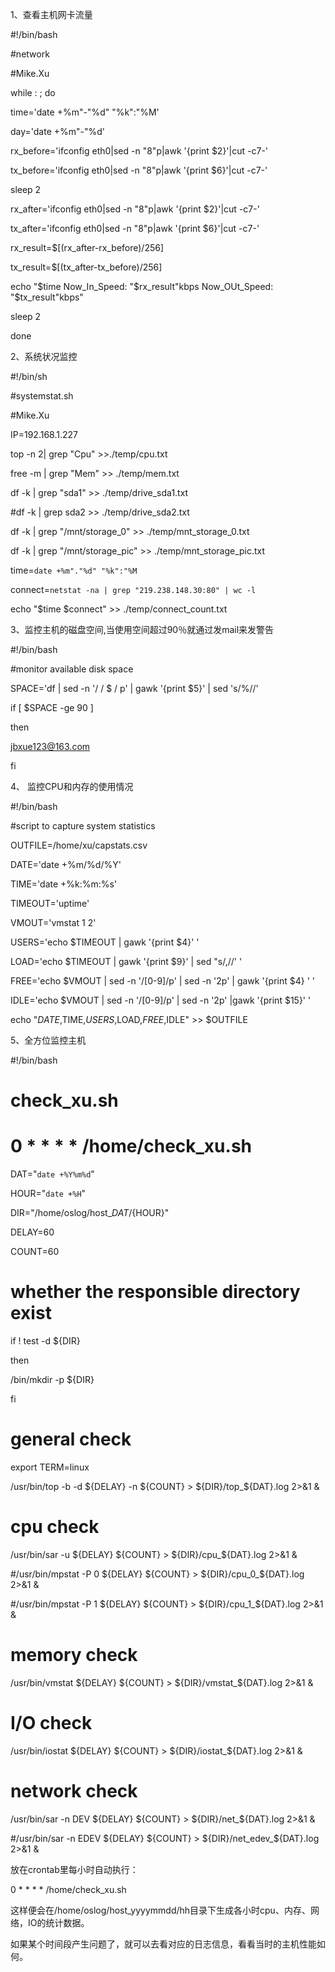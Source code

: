 1、查看主机网卡流量

#!/bin/bash

#network

#Mike.Xu

while : ; do

time='date +%m"-"%d" "%k":"%M'

day='date +%m"-"%d'

rx_before='ifconfig eth0|sed -n "8"p|awk '{print $2}'|cut -c7-'

tx_before='ifconfig eth0|sed -n "8"p|awk '{print $6}'|cut -c7-'

sleep 2

rx_after='ifconfig eth0|sed -n "8"p|awk '{print $2}'|cut -c7-'

tx_after='ifconfig eth0|sed -n "8"p|awk '{print $6}'|cut -c7-'

rx_result=$[(rx_after-rx_before)/256]

tx_result=$[(tx_after-tx_before)/256]

echo "$time Now_In_Speed: "$rx_result"kbps Now_OUt_Speed: "$tx_result"kbps"

sleep 2

done

2、系统状况监控

#!/bin/sh

#systemstat.sh

#Mike.Xu

IP=192.168.1.227

top -n 2| grep "Cpu" >>./temp/cpu.txt

free -m | grep "Mem" >> ./temp/mem.txt

df -k | grep "sda1" >> ./temp/drive_sda1.txt

#df -k | grep sda2 >> ./temp/drive_sda2.txt

df -k | grep "/mnt/storage_0" >> ./temp/mnt_storage_0.txt

df -k | grep "/mnt/storage_pic" >> ./temp/mnt_storage_pic.txt

time=`date +%m"."%d" "%k":"%M`

connect=`netstat -na | grep "219.238.148.30:80" | wc -l`

echo "$time $connect" >> ./temp/connect_count.txt

3、监控主机的磁盘空间,当使用空间超过90％就通过发mail来发警告

#!/bin/bash

#monitor available disk space

SPACE='df | sed -n '/ / $ / p' | gawk '{print $5}' | sed 's/%//'

if [ $SPACE -ge 90 ]

then

jbxue123@163.com

fi

4、 监控CPU和内存的使用情况

#!/bin/bash

#script to capture system statistics

OUTFILE=/home/xu/capstats.csv

DATE='date +%m/%d/%Y'

TIME='date +%k:%m:%s'

TIMEOUT='uptime'

VMOUT='vmstat 1 2'

USERS='echo $TIMEOUT | gawk '{print $4}' '

LOAD='echo $TIMEOUT | gawk '{print $9}' | sed "s/,//' '

FREE='echo $VMOUT | sed -n '/[0-9]/p' | sed -n '2p' | gawk '{print $4} ' '

IDLE='echo $VMOUT | sed -n '/[0-9]/p' | sed -n '2p' |gawk '{print $15}' '

echo "$DATE,$TIME,$USERS,$LOAD,$FREE,$IDLE" >> $OUTFILE

5、全方位监控主机

#!/bin/bash

# check_xu.sh

# 0 * * * * /home/check_xu.sh

DAT="`date +%Y%m%d`"

HOUR="`date +%H`"

DIR="/home/oslog/host_${DAT}/${HOUR}"

DELAY=60

COUNT=60

# whether the responsible directory exist

if ! test -d ${DIR}

then

/bin/mkdir -p ${DIR}

fi

# general check

export TERM=linux

/usr/bin/top -b -d ${DELAY} -n ${COUNT} > ${DIR}/top_${DAT}.log 2>&1 &

# cpu check

/usr/bin/sar -u ${DELAY} ${COUNT} > ${DIR}/cpu_${DAT}.log 2>&1 &

#/usr/bin/mpstat -P 0 ${DELAY} ${COUNT} > ${DIR}/cpu_0_${DAT}.log 2>&1 &

#/usr/bin/mpstat -P 1 ${DELAY} ${COUNT} > ${DIR}/cpu_1_${DAT}.log 2>&1 &

# memory check

/usr/bin/vmstat ${DELAY} ${COUNT} > ${DIR}/vmstat_${DAT}.log 2>&1 &

# I/O check

/usr/bin/iostat ${DELAY} ${COUNT} > ${DIR}/iostat_${DAT}.log 2>&1 &

# network check

/usr/bin/sar -n DEV ${DELAY} ${COUNT} > ${DIR}/net_${DAT}.log 2>&1 &

#/usr/bin/sar -n EDEV ${DELAY} ${COUNT} > ${DIR}/net_edev_${DAT}.log 2>&1 &

放在crontab里每小时自动执行：

0 * * * * /home/check_xu.sh

这样便会在/home/oslog/host_yyyymmdd/hh目录下生成各小时cpu、内存、网络，IO的统计数据。

如果某个时间段产生问题了，就可以去看对应的日志信息，看看当时的主机性能如何。
